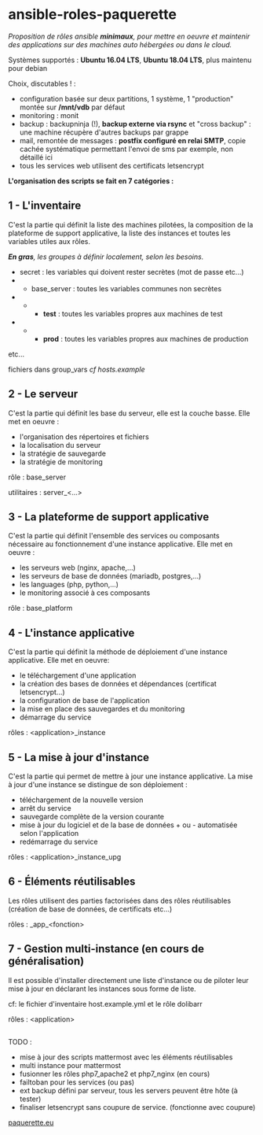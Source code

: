 # ansible-roles-paquerette

*Proposition de rôles ansible **minimaux**, pour mettre en oeuvre et maintenir des applications sur des machines auto hébergées ou dans le cloud.* 

Systèmes supportés : **Ubuntu 16.04 LTS**, **Ubuntu 18.04 LTS**, plus maintenu pour debian

Choix, discutables ! :

- configuration basée sur deux partitions, 1 système, 1 "production" montée sur **/mnt/vdb** par défaut
- monitoring : monit
- backup : backupninja (!), **backup externe via rsync** et "cross backup" : une machine récupère d'autres backups par grappe
- mail, remontée de messages : **postfix configuré en relai SMTP**, copie cachée systématique permettant l'envoi de sms par exemple, non détaillé ici
- tous les services web utilisent des certificats letsencrypt

**L'organisation des scripts se fait en 7 catégories :**

## 1 - L'inventaire
C'est la partie qui définit la liste des machines pilotées, la composition de la plateforme de support applicative, la liste des instances et toutes les variables utiles aux rôles.

***En gras**, les groupes à définir localement, selon les besoins.* 
- secret : les variables qui doivent rester secrètes (mot de passe etc...)
- - base_server : toutes les variables communes non secrètes
- - - **test** : toutes les variables propres aux machines de test
- - - **prod** : toutes les variables propres aux machines de production

etc...

fichiers dans group_vars
*cf hosts.example*


## 2 - Le serveur
C'est la partie qui définit les base du serveur, elle est la couche basse. Elle met en oeuvre :
- l'organisation des répertoires et fichiers
- la localisation du serveur
- la stratégie de sauvegarde
- la stratégie de monitoring

rôle : base_server

utilitaires : server_\<...\>

## 3 - La plateforme de support applicative
C'est la partie qui définit l'ensemble des services ou composants nécessaire au fonctionnement d'une instance applicative. Elle met en oeuvre :
- les serveurs web (nginx, apache,...)
- les serveurs de base de données (mariadb, postgres,...)
- les languages (php, python,...)
- le monitoring associé à ces composants

rôle : base_platform

## 4 - L'instance applicative
C'est la partie qui définit la méthode de déploiement d'une instance applicative. Elle met en oeuvre:
- le téléchargement d'une application
- la création des bases de données et dépendances (certificat letsencrypt...)
- la configuration de base de l'application
- la mise en place des sauvegardes et du monitoring
- démarrage du service

rôles : \<application\>_instance

## 5 - La mise à jour d'instance
C'est la partie qui permet de mettre à jour une instance applicative. La mise à jour d'une instance se distingue de son déploiement :
- téléchargement de la nouvelle version
- arrêt du service
- sauvegarde complète de la version courante
- mise à jour du logiciel et de la base de données + ou - automatisée selon l'application
- redémarrage du service

rôles : \<application\>_instance_upg

## 6 - Éléments réutilisables

Les rôles utilisent des parties factorisées dans des rôles réutilisables (création de base de données, de certificats etc...)

rôles : \_app\_\<fonction\>

## 7 - Gestion multi-instance (en cours de généralisation)

Il est possible d'installer directement une liste d'instance ou de piloter leur mise à jour en déclarant les instances sous forme de liste.

cf: le fichier d'inventaire host.example.yml et le rôle dolibarr

rôles : \<application\>

##

TODO : 

- mise à jour des scripts mattermost avec les éléments réutilisables
- multi instance pour mattermost
- fusionner les rôles php7_apache2 et php7_nginx (en cours)
- failtoban pour les services (ou pas)
- ext backup défini par serveur, tous les servers peuvent être hôte (à tester)
- finaliser letsencrypt sans coupure de service. (fonctionne avec coupure)

[paquerette.eu](http://paquerette.eu)